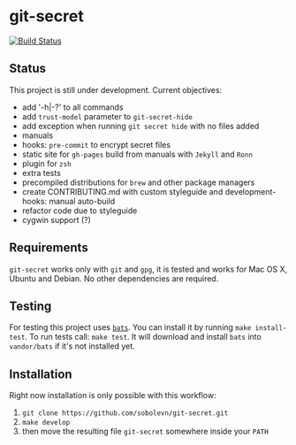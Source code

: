 # git-secret

[![Build Status](https://secure.travis-ci.org/sobolevn/git-secret.png?branch=master)](https://travis-ci.org/sobolevn/git-secret)

## Status

This project is still under development. Current objectives:

- add '-h|-?' to all commands
- add `trust-model` parameter to `git-secret-hide`
- add exception when running `git secret hide` with no files added
- manuals
- hooks: `pre-commit` to encrypt secret files
- static site for `gh-pages` build from manuals with `Jekyll` and `Ronn`
- plugin for `zsh`
- extra tests
- precompiled distributions for `brew` and other package managers
- create CONTRIBUTING.md with custom styleguide and development-hooks: manual auto-build
- refactor code due to styleguide
- сygwin support (?)


## Requirements

`git-secret` works only with `git` and `gpg`, it is tested and works for Mac OS X, Ubuntu and Debian.
No other dependencies are required.


## Testing

For testing this project uses [`bats`](1). You can install it by running `make install-test`.
To run tests call: `make test`. It will download and install `bats` into `vandor/bats` if it's not installed yet.


## Installation

Right now installation is only possible with this workflow:

1. `git clone https://github.com/sobolevn/git-secret.git`
2. `make develop`
3. then move the resulting file `git-secret` somewhere inside your `PATH`


[1]: https://github.com/sstephenson/bats
